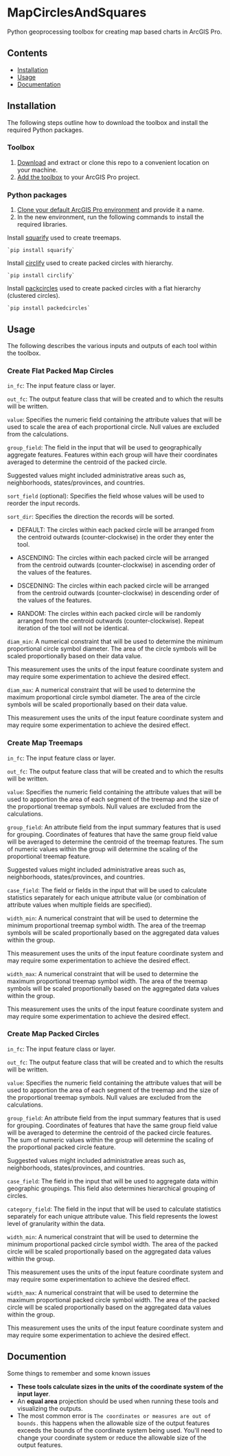 # MapCirclesAndSquares
Python geoprocessing toolbox for creating map based charts in ArcGIS Pro.
 
## Contents
- [Installation](https://github.com/WarrenDz/MapCharts#installation)
- [Usage](https://github.com/WarrenDz/MapCharts#usage)
- [Documentation](https://github.com/WarrenDz/MapCharts#documentation)

## Installation
The following steps outline how to download the toolbox and install the required Python packages.

### Toolbox
1. [Download](https://github.com/WarrenDz/MapCharts/archive/refs/heads/main.zip) and extract or clone this repo to a convenient location on your machine.
2. [Add the toolbox](https://pro.arcgis.com/en/pro-app/latest/help/analysis/geoprocessing/basics/use-a-custom-geoprocessing-tool.htm) to your ArcGIS Pro project.

### Python packages
1. [Clone your default ArcGIS Pro environment](https://pro.arcgis.com/en/pro-app/latest/arcpy/get-started/clone-an-environment.htm) and provide it a name.
2. In the new environment, run the following commands to install the required libraries.

Install [squarify](https://github.com/laserson/squarify) used to create treemaps.

    `pip install squarify`

Install [circlify](https://github.com/elmotec/circlify) used to create packed circles with hierarchy.

    `pip install circlify`

Install [packcircles](https://github.com/mhtchan/packcircles) used to create packed circles with a flat hierarchy (clustered circles).

    `pip install packedcircles`

## Usage
The following describes the various inputs and outputs of each tool within the toolbox.

### Create Flat Packed Map Circles


`in_fc`: The input feature class or layer.

`out_fc`: The output feature class that will be created and to which the results will be written.

`value`: Specifies the numeric field containing the attribute values that will be used to scale the area of each proportional circle. Null values are excluded from the calculations.

`group_field`: The field in the input that will be used to geographically aggregate features. Features within each group will have their coordinates averaged to determine the centroid of the packed circle.

Suggested values might included administrative areas such as, neighborhoods, states/provinces, and countries.

`sort_field` (optional): Specifies the field whose values will be used to reorder the input records.

`sort_dir`: Specifies the direction the records will be sorted.

- DEFAULT: The circles within each packed circle will be arranged from the centroid outwards (counter-clockwise) in the order they enter the tool.

- ASCENDING: The circles within each packed circle will be arranged from the centroid outwards (counter-clockwise) in ascending order of the values of the features.

- DSCEDNING: The circles within each packed circle will be arranged from the centroid outwards (counter-clockwise) in descending order of the values of the features.

- RANDOM: The circles within each packed circle will be randomly arranged from the centroid outwards (counter-clockwise). Repeat iteration of the tool will not be identical.

`diam_min`: A numerical constraint that will be used to determine the minimum proportional circle symbol diameter. The area of the circle symbols will be scaled proportionally based on their data value.

This measurement uses the units of the input feature coordinate system and may require some experimentation to achieve the desired effect.

`diam_max`: A numerical constraint that will be used to determine the maximum proportional circle symbol diameter. The area of the circle symbols will be scaled proportionally based on their data value.

This measurement uses the units of the input feature coordinate system and may require some experimentation to achieve the desired effect.

### Create Map Treemaps


`in_fc`: The input feature class or layer.

`out_fc`: The output feature class that will be created and to which the results will be written.

`value`: Specifies the numeric field containing the attribute values that will be used to apportion the area of each segment of the treemap and the size of the proportional treemap symbols. Null values are excluded from the calculations.

`group_field`: An attribute field from the input summary features that is used for grouping. Coordinates of features that have the same group field value will be averaged to determine the centroid of the treemap features. The sum of numeric values within the group will determine the scaling of the proportional treemap feature.

Suggested values might included administrative areas such as, neighborhoods, states/provinces, and countries.

`case_field`: The field or fields in the input that will be used to calculate statistics separately for each unique attribute value (or combination of attribute values when multiple fields are specified).

`width_min`: A numerical constraint that will be used to determine the minimum proportional treemap symbol width. The area of the treemap symbols will be scaled proportionally based on the aggregated data values within the group.

This measurement uses the units of the input feature coordinate system and may require some experimentation to achieve the desired effect.

`width_max`: A numerical constraint that will be used to determine the maximum proportional treemap symbol width. The area of the treemap symbols will be scaled proportionally based on the aggregated data values within the group.

This measurement uses the units of the input feature coordinate system and may require some experimentation to achieve the desired effect.

### Create Map Packed Circles


`in_fc`: The input feature class or layer.

`out_fc`: The output feature class that will be created and to which the results will be written.

`value`: Specifies the numeric field containing the attribute values that will be used to apportion the area of each segment of the treemap and the size of the proportional treemap symbols. Null values are excluded from the calculations.

`group_field`: An attribute field from the input summary features that is used for grouping. Coordinates of features that have the same group field value will be averaged to determine the centroid of the packed circle features. The sum of numeric values within the group will determine the scaling of the proportional packed circle feature.

Suggested values might included administrative areas such as, neighborhoods, states/provinces, and countries.

`case_field`: The field in the input that will be used to aggregate data within geographic groupings. This field also determines hierarchical grouping of circles.

`category_field`: The field in the input that will be used to calculate statistics separately for each unique attribute value. This field represents the lowest level of granularity within the data.

`width_min`: A numerical constraint that will be used to determine the minimum proportional packed circle symbol width. The area of the packed circle will be scaled proportionally based on the aggregated data values within the group.

This measurement uses the units of the input feature coordinate system and may require some experimentation to achieve the desired effect.

`width_max`: A numerical constraint that will be used to determine the maximum proportional packed circle symbol width. The area of the packed circle will be scaled proportionally based on the aggregated data values within the group.

This measurement uses the units of the input feature coordinate system and may require some experimentation to achieve the desired effect.

## Documention
Some things to remember and some known issues
- **These tools calculate sizes in the units of the coordinate system of the input layer**.
- An **equal area** projection should be used when running these tools and visualizing the outputs.
- The most common error is `The coordinates or measures are out of bounds.` this happens when the allowable size of the output features exceeds the bounds of the coordinate system being used. You'll need to change your coordinate system or reduce the allowable size of the output features.

